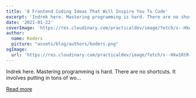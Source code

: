 ```yaml
---
title: '8 Frontend Coding Ideas That Will Inspire You To Code'
excerpt: 'Indrek here. Mastering programming is hard. There are no shortcuts. It involves putting in tons of wo...'
date: '2021-01-22'
coverImage: 'https://res.cloudinary.com/practicaldev/image/fetch/s--Hkw1RtR---/c_imagga_scale,f_auto,fl_progressive,h_420,q_66,w_1000/https://dev-to-uploads.s3.amazonaws.com/i/3lkp9c2b1f2irda7gkya.gif'
author:
  name: Koders
  picture: "assets/blog/authors/koders.png"
ogImage:
  url: 'https://res.cloudinary.com/practicaldev/image/fetch/s--Hkw1RtR---/c_imagga_scale,f_auto,fl_progressive,h_420,q_66,w_1000/https://dev-to-uploads.s3.amazonaws.com/i/3lkp9c2b1f2irda7gkya.gif'
---
```


Indrek here. Mastering programming is hard. There are no shortcuts. It involves putting in tons of wo...

[Read more](https://dev.to/indreklasn/8-frontend-coding-ideas-that-will-inspire-you-to-code-4ok8)

